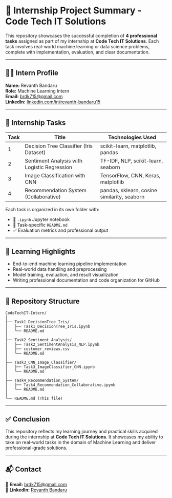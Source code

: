 # 🚀 Internship Project Summary - Code Tech IT Solutions

This repository showcases the successful completion of **4 professional tasks** assigned as part of my internship at **Code Tech IT Solutions**. Each task involves real-world machine learning or data science problems, complete with implementation, evaluation, and clear documentation.

---

## 🧑‍💻 Intern Profile

**Name:** Revanth Bandaru\
**Role:** Machine Learning Intern\
**Email:** [brdk715@gmail.com](mailto\:brdk715@gmail.com)\
**LinkedIn:** [linkedin.com/in/revanth-bandaru15](https://www.linkedin.com/in/revanth-bandaru15)

---

## 📌 Internship Tasks

| Task | Title                                       | Technologies Used                           |
| ---- | ------------------------------------------- | ------------------------------------------- |
| 1    | Decision Tree Classifier (Iris Dataset)     | scikit-learn, matplotlib, pandas            |
| 2    | Sentiment Analysis with Logistic Regression | TF-IDF, NLP, scikit-learn, seaborn          |
| 3    | Image Classification with CNN               | TensorFlow, CNN, Keras, matplotlib          |
| 4    | Recommendation System (Collaborative)       | pandas, sklearn, cosine similarity, seaborn |

Each task is organized in its own folder with:

- 📁 `.ipynb` Jupyter notebook
- 📝 Task-specific `README.md`
- ✅ Evaluation metrics and professional output

---

## 🧠 Learning Highlights

- End-to-end machine learning pipeline implementation
- Real-world data handling and preprocessing
- Model training, evaluation, and result visualization
- Writing professional documentation and code organization for GitHub

---

## 🧾 Repository Structure

```
CodeTechIT-Intern/
│
├── Task1_DecisionTree_Iris/
│   ├── Task1_DecisionTree_Iris.ipynb
│   └── README.md
│
├── Task2_Sentiment_Analysis/
│   ├── Task2_SentimentAnalysis_NLP.ipynb
│   ├── customer_reviews.csv
│   └── README.md
│
├── Task3_CNN_Image_Classifier/
│   ├── Task3_ImageClassifier_CNN.ipynb
│   └── README.md
│
├── Task4_Recommendation_System/
│   ├── Task4_Recommendation_Collaborative.ipynb
│   └── README.md
│
└── README.md (This file)
```

---

## ✅ Conclusion

This repository reflects my learning journey and practical skills acquired during the internship at **Code Tech IT Solutions**. It showcases my ability to take on real-world tasks in the domain of Machine Learning and deliver professional-grade solutions.

---

## 📬 Contact

📧 **Email:** [brdk715@gmail.com](mailto\:brdk715@gmail.com)\
🔗 **LinkedIn:** [Revanth Bandaru](https://www.linkedin.com/in/revanth-bandaru15)

